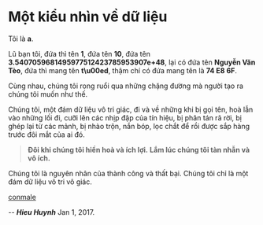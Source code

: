 # Một kiểu nhìn về dữ liệu 

Tôi là **a**. 

Lũ bạn tôi, đứa thì tên **1**, đứa tên **10**, đứa tên **3.5407059681495977512423785953907e+48**, lại có đứa tên **Nguyễn Văn Tèo**, đứa thì mang tên **t\u00ed**, thậm chí có đứa mang tên là **74 E8 6F**.

Cùng nhau, chúng tôi rong ruổi qua những chặng đường mà người tạo ra chúng tôi muốn như thế.

Chúng tôi, một đám dữ liệu vô tri giác, đi và về những khi bị gọi tên, hoà lẫn vào những lối đi, cưỡi lên các nhịp đập của tín hiệu, bị phân tán rã rời, bị ghép lại từ các mảnh, bị nhào trộn, nắn bóp, lọc chắt để rồi được sắp hàng trước đôi mắt của ai đó.

> **Đôi khi chúng tôi hiền hoà và ích lợi.** 
> **Lắm lúc chúng tôi tàn nhẫn và vô ích.**

Chúng tôi là nguyên nhân của thành công và thất bại. Chúng tôi chỉ là một đám dữ liệu vô tri vô giác.

[conmale](http://conmale.blogspot.com/2006/11/mt-kiu-nhn-v-d-liu.html)

--
***Hieu Huynh*** Jan 1, 2017.